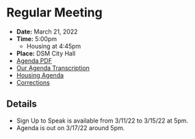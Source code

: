 # Regular Meeting

- **Date:** March 21, 2022
- **Time:** 5:00pm 
    - Housing at 4:45pm
- **Place:** DSM City Hall
- [Agenda PDF](https://councildocs.dsm.city/agendas/ag20220321.pdf?pdf=Agenda&t=1647558949643)
- [Our Agenda Transcription](#/view/agenda~2022~transcription~03-21_RM)
- [Housing Agenda](https://councildocs.dsm.city/agendas/mg20220321.pdf?pdf=Housing%20Agendas&t=1647558949643)
- [Corrections](https://councildocs.dsm.city/corrections/20220321%20cap.pdf?pdf=Corrections&t=1647744951253)

## Details

- Sign Up to Speak is available from 3/11/22 to 3/15/22 at 5pm.
- Agenda is out on 3/17/22 around 5pm.
